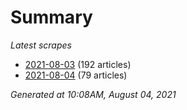 # Summary
*Latest scrapes*
* [2021-08-03](https://github.com/nuuuwan/news_lk/blob/data/news_lk.2021-08-03.json) (192 articles)
* [2021-08-04](https://github.com/nuuuwan/news_lk/blob/data/news_lk.2021-08-04.json) (79 articles)

*Generated at 10:08AM, August 04, 2021*